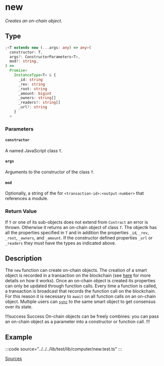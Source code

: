 # new

_Creates an on-chain object._

## Type

```ts
;<T extends new (...args: any) => any>(
  constructor: T,
  args?: ConstructorParameters<T>,
  mod?: string,
) =>
  Promise<
    InstanceType<T> & {
      _id: string
      _rev: string
      _root: string
      _amount: bigint
      _owners: string[]
      _readers?: string[]
      _url?: string
    }
  >
```

### Parameters

#### `constructor`

A named JavaScript class `T`.

#### `args`

Arguments to the constructor of the class `T`.

#### `mod`

Optionally, a string of the for `<transaction-id>:<output-number>` that references a module.

### Return Value

If `T` or one of its sub-objects does not extend from `Contract` an error is thrown. Otherwise it returns an on-chain object of class `T`. The objectk has all the properties specified in `T` and in addition the properties `_id`, `_rev`, `_root`, `_owners`, and `_amount`. If the constructor defined properties `_url` or `_readers` they must have the types as indicated above.

## Description

The `new` function can create on-chain objects. The creation of a smart object is recorded in a transaction on the blockchain (see [here](../../how-it-works.md) for more details on how it works). Once an on-chain object is created its properties can only be updated through function calls. Every time a function is called, a transaction is broadcast that records the function call on the blockchain. For this reason it is necessary to `await` on all function calls on an on-chain object. Multiple users can [`sync`](./sync.md) to the same smart object to get consensus over its state.

!!!success Success
On-chain objects can be freely combines: you can pass an on-chain object as a parameter into a constructor or function call.
!!!

## Example

:::code source="../../../lib/test/lib/computer/new.test.ts" :::

<a href="https://github.com/bitcoin-computer/monorepo/blob/main/packages/lib/test/lib/computer/new.test.ts" target=_blank>Sources</a>
